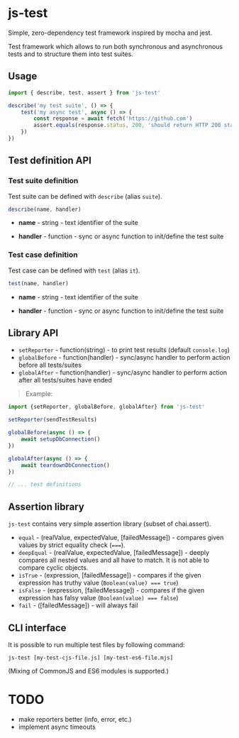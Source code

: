 # js-test
Simple, zero-dependency test framework inspired by mocha and jest.

Test framework which allows to run both synchronous and asynchronous tests and to structure them into test suites.

## Usage
```javascript
import { describe, test, assert } from 'js-test'

describe('my test suite', () => {
	test('my async test', async () => {
		const response = await fetch('https://github.com')
		assert.equals(response.status, 200, 'should return HTTP 200 status')
	})
})
```

## Test definition API

### Test suite definition
Test suite can be defined with `describe` (alias `suite`).
```javascript
describe(name, handler)
```
- **name** - string - text identifier of the suite

- **handler** - function - sync or async function to init/define the test suite

### Test case definition
Test case can be defined with `test` (alias `it`).
```javascript
test(name, handler)
```
- **name** - string - text identifier of the suite

- **handler** - function - sync or async function to init/define the test suite

## Library API
- `setReporter` - function(string) - to print test results (default `console.log`)
- `globalBefore` - function(handler) - sync/async handler to perform action before all tests/suites
- `globalAfter` - function(handler) - sync/async handler to perform action after all tests/suites have ended

> Example:
```javascript
import {setReporter, globalBefore, globalAfter} from 'js-test'

setReporter(sendTestResults)

globalBefore(async () => {
	await setupDbConnection()
})

globalAfter(async () => {
	await teardownDbConnection()
})

// ... test definitions
```

## Assertion library
`js-test` contains very simple assertion library (subset of chai.assert).
- `equal` - (realValue, expectedValue, [failedMessage]) - compares given values by strict equality check (`===`).
- `deepEqual` - (realValue, expectedValue, [failedMessage]) - deeply compares all nested values and all have to match. It is not able to compare cyclic objects.
- `isTrue` - (expression, [failedMessage]) - compares if the given expression has truthy value (`Boolean(value) === true`)
- `isFalse` - (expression, [failedMessage]) - compares if the given expression has falsy value (`Boolean(value) === false`)
- `fail` - ([failedMessage]) - will always fail

## CLI interface
It is possible to run multiple test files by following command:

```
js-test [my-test-cjs-file.js] [my-test-es6-file.mjs]
```
(Mixing of CommonJS and ES6 modules is supported.)

# TODO
- make reporters better (info, error, etc.)
- implement async timeouts
